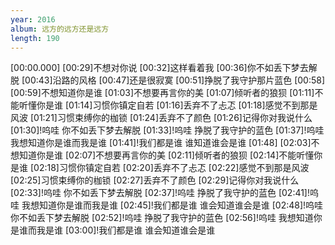 ```yaml
---
year: 2016
album: 远方的远方还是远方
length: 190
---
```

[00:00.000]
[00:29]不想对你说
[00:32]这样看着我
[00:36]你不如丢下梦去解脱
[00:43]沿路的风格
[00:47]还是很寂寞
[00:51]挣脱了我守护那片蓝色
[00:58]
[00:59]不想知道你是谁
[01:03]不想要再言你的美
[01:07]倾听者的狼狈
[01:11]不能听懂你是谁
[01:14]习惯你镇定自若
[01:16]丢弃不了忐忑
[01:18]感觉不到那是风波
[01:21]习惯束缚你的枷锁
[01:24]丢弃不了颜色
[01:26]记得你对我说什么
[01:30]!呜哇 你不如丢下梦去解脱
[01:33]!呜哇 挣脱了我守护的蓝色
[01:37]!呜哇 我想知道你是谁而我是谁
[01:41]!我们都是谁 谁知道谁会是谁
[01:48]
[02:03]不想知道你是谁
[02:07]不想要再言你的美
[02:11]倾听者的狼狈
[02:14]不能听懂你是谁
[02:18]习惯你镇定自若
[02:20]丢弃不了忐忑
[02:22]感觉不到那是风波
[02:25]习惯束缚你的枷锁
[02:27]丢弃不了颜色
[02:29]记得你对我说什么
[02:33]!呜哇 你不如丢下梦去解脱
[02:37]!呜哇 挣脱了我守护的蓝色
[02:41]!呜哇 我想知道你是谁而我是谁
[02:45]!我们都是谁 谁会知道谁会是谁
[02:48]!呜哇 你不如丢下梦去解脱
[02:52]!呜哇 挣脱了我守护的蓝色
[02:56]!呜哇 我想知道你是谁而我是谁
[03:00]!我们都是谁 谁会知道谁会是谁
